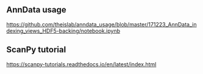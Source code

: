 ## AnnData usage

https://github.com/theislab/anndata_usage/blob/master/171223_AnnData_indexing_views_HDF5-backing/notebook.ipynb

## ScanPy tutorial

https://scanpy-tutorials.readthedocs.io/en/latest/index.html
